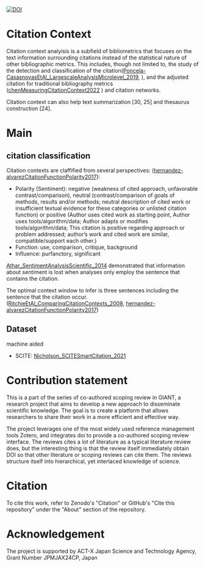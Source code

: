 [![DOI](https://zenodo.org/badge/989118572.svg)](https://zenodo.org/badge/latestdoi/989118572)

# Citation Context

Citation context analyisis is a subfield of bibliometrics that focuses on the text information surrounding citations instead of the statistical nature of other bibliographic metrics. This includes, though not limited to, the study of the detection and classification of the citation([Poncela-CasasnovasEtAl_LargescaleAnalysisMicrolevel_2019](https://doi.org/10.1038/s41562-019-0585-7), ), and the adjusted citation for traditional bibliography metrics ([chenMeasuringCitationContext2022](https://doi.org/10.1002/asi.24569) ) and citation networks.

Citation context can also help text summarization [30, 25] and thesaurus construction [24].

# Main
## citation classification
Citation contexts are claffified from several perspectives: ([hernandez-alvarezCitationFunctionPolarity2017](https://doi.org/10.1017/S1351324916000346)):
-  Polarity (Sentiment): negative (weakness of cited approach, unfavorable contrast/comparison), neutral (contrast/comparison of goals of methods, results and/or methods; neutral description of cited work or insufficient textual evidence for these categories or unlisted citation function) or positive (Author uses cited work as starting point, Author uses tools/algorithm/data; Author adapts or modifies tools/algorithm/data; This citation is positive regarding approach or problem addressed; author’s work and cited work are similar, compatible/support each other.)
-  Function: use, comparison, critique, background
-  Influence: purfanctory, significant

[Athar_SentimentAnalysisScientific_2014](https://doi.org/undefined) demonstrated that information about sentiment is lost when analyses only employ the sentence that contains the citation.

The optimal context window to infer is three sentences including the sentence that the citation occur. 
([RitchieEtAl_ComparingCitationContexts_2008](https://doi.org/10.1145/1458082.1458113), [hernandez-alvarezCitationFunctionPolarity2017](https://doi.org/10.1017/S1351324916000346))

## Dataset
machine aided
- SCITE: [Nicholson_SCITESmartCitation_2021](https://doi.org/10.1162/qss_a_00146)

# Contribution statement
This is a part of the series of co-authored scoping review in GIANT, a research project that aims to develop a new approach to disseminate scientific knowledge. The goal is to create a platform that allows researchers to share their work in a more efficient and effective way. 

The project leverages one of the most widely used reference management tools Zotero, and integrates doi to provide a co-authored scoping review interface. The reviews cites a lot of literature as a typical literature review does, but the interesting thing is that the review itself immediately obtain DOI so that other literature or scoping reviews can cite them. The reviews structure itself into hierarchical, yet interlaced knowledge of science.

# Citation
To cite this work, refer to Zenodo's "Citation" or GitHub's "Cite this repository" under the "About" section of the repository.

# Acknowledgement
The project is supported by ACT-X  Japan Science and Technology Agency, Grant Number JPMJAX24CP, Japan